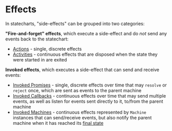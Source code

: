 # Effects

In statecharts, "side-effects" can be grouped into two categories:

**"Fire-and-forget" effects**, which execute a side-effect and do _not_ send any events back to the statechart:

- [Actions](./actions.md) - single, discrete effects
- [Activities](./activities.md) - continuous effects that are disposed when the state they were started in are exited

**Invoked effects**, which executes a side-effect that can send and receive events:

- [Invoked Promises](./communication.md#invoking-promises) - single, discrete effects over time that may `resolve` or `reject` once, which are sent as events to the parent machine
- [Invoked Callbacks](./communication.md#invoking-callbacks) - continuous effects over time that may send multiple events, as well as listen for events sent directly to it, to/from the parent machine
- [Invoked Machines](./communication.md) - continuous effects represented by `Machine` instances that can send/receive events, but also notify the parent machine when it has reached its [final state](./final.md)
